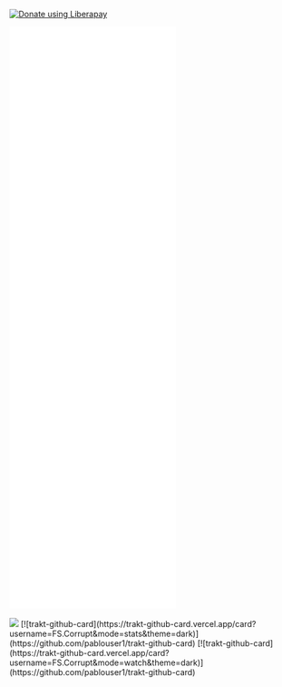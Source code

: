 <noscript><a href="https://liberapay.com/FSCorrupt/donate"><img alt="Donate using Liberapay" src="https://liberapay.com/assets/widgets/donate.svg"></a></noscript>

![metrics](./github-metrics.svg)

<img src="https://img.shields.io/liberapay/receives/FSCorrupt.svg?logo=liberapay">
[![trakt-github-card](https://trakt-github-card.vercel.app/card?username=FS.Corrupt&mode=stats&theme=dark)](https://github.com/pablouser1/trakt-github-card)
[![trakt-github-card](https://trakt-github-card.vercel.app/card?username=FS.Corrupt&mode=watch&theme=dark)](https://github.com/pablouser1/trakt-github-card)
